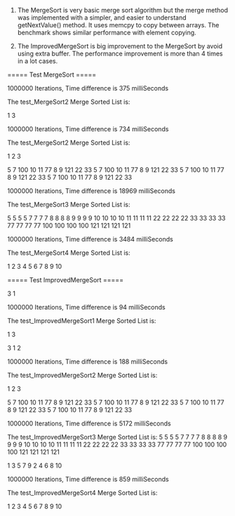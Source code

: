 1) The MergeSort is very basic merge sort algorithm but the merge method was implemented with a 
simpler, and easier to understand getNextValue() method. 
It uses memcpy to copy between arrays. 
The benchmark shows similar performance with element copying.

2) The ImprovedMergeSort is big improvement to the MergeSort by avoid using extra buffer.
The performance improvement is more than 4 times in a lot cases.


===== Test MergeSort =====

1000000 Iterations, Time difference is 375 milliSeconds

The test_MergeSort2 Merge Sorted List is:

1 3

1000000 Iterations, Time difference is 734 milliSeconds

The test_MergeSort2 Merge Sorted List is:

1 2 3

5 7 100 10 11 77 8 9 121 22 33 5 7 100 10 11 77 8 9 121 22 33 5 7 100 10 11 77 8 9 121 22 33 5 7 100 10 11 77 8 9 121 22 33

1000000 Iterations, Time difference is 18969 milliSeconds

The test_MergeSort3 Merge Sorted List is:

5 5 5 5 7 7 7 7 8 8 8 8 9 9 9 9 10 10 10 10 11 11 11 11 22 22 22 22 33 33 33 33 77 77 77 77 100 100 100 100 121 121 121 121


1000000 Iterations, Time difference is 3484 milliSeconds

The test_MergeSort4 Merge Sorted List is:

1 2 3 4 5 6 7 8 9 10

===== Test ImprovedMergeSort =====

3 1

1000000 Iterations, Time difference is 94 milliSeconds

The test_ImprovedMergeSort1 Merge Sorted List is:

1 3

3 1 2

1000000 Iterations, Time difference is 188 milliSeconds

The test_ImprovedMergeSort2 Merge Sorted List is:

1 2 3

5 7 100 10 11 77 8 9 121 22 33 5 7 100 10 11 77 8 9 121 22 33 5 7 100 10 11 77 8 9 121 22 33 5 7 100 10 11 77 8 9 121 22 33

1000000 Iterations, Time difference is 5172 milliSeconds

The test_ImprovedMergeSort3 Merge Sorted List is:
5 5 5 5 7 7 7 7 8 8 8 8 9 9 9 9 10 10 10 10 11 11 11 11 22 22 22 22 33 33 33 33 77 77 77 77 100 100 100 100 121 121 121 121

1 3 5 7 9 2 4 6 8 10

1000000 Iterations, Time difference is 859 milliSeconds

The test_ImprovedMergeSort4 Merge Sorted List is:

1 2 3 4 5 6 7 8 9 10
